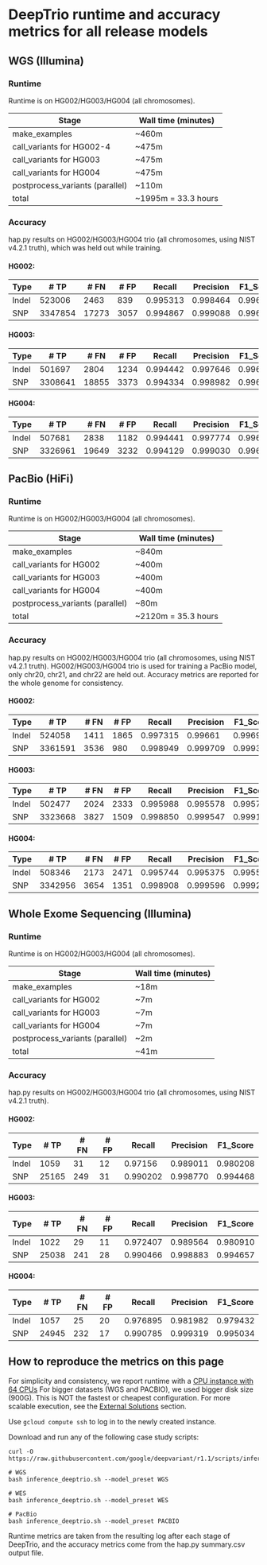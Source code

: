 # DeepTrio runtime and accuracy metrics for all release models

## WGS (Illumina)

### Runtime

Runtime is on HG002/HG003/HG004 (all chromosomes).

Stage                            | Wall time (minutes)
-------------------------------- | -----------------
make_examples                    | ~460m
call_variants for HG002-4        | ~475m
call_variants for HG003          | ~475m
call_variants for HG004          | ~475m
postprocess_variants (parallel)  | ~110m
total                            | ~1995m = 33.3 hours

### Accuracy

hap.py results on HG002/HG003/HG004 trio (all chromosomes, using NIST v4.2.1
truth), which was held out while training.

#### HG002:

Type  | # TP    | # FN  | # FP | Recall   | Precision | F1_Score
----- | ------- | ----- | ---- | -------- | --------- | --------
Indel | 523006  | 2463  | 839  | 0.995313 | 0.998464  | 0.996886
SNP   | 3347854 | 17273 | 3057 | 0.994867 | 0.999088  | 0.996973

#### HG003:

Type  | # TP    | # FN  | # FP | Recall   | Precision | F1_Score
----- | ------- | ----- | ---- | -------- | --------- | --------
Indel | 501697  | 2804  | 1234 | 0.994442 | 0.997646  | 0.996041
SNP   | 3308641 | 18855 | 3373 | 0.994334 | 0.998982  | 0.996652

#### HG004:

Type  | # TP    | # FN  | # FP | Recall   | Precision | F1_Score
----- | ------- | ----- | ---- | -------- | --------- | --------
Indel | 507681  | 2838  | 1182 | 0.994441 | 0.997774  | 0.996104
SNP   | 3326961 | 19649 | 3232 | 0.994129 | 0.999030  | 0.996573

## PacBio (HiFi)

### Runtime

Runtime is on HG002/HG003/HG004 (all chromosomes).

Stage                            | Wall time (minutes)
-------------------------------- | -------------------
make_examples                    | ~840m
call_variants for HG002          | ~400m
call_variants for HG003          | ~400m
call_variants for HG004          | ~400m
postprocess_variants (parallel)  | ~80m
total                            | ~2120m = 35.3 hours

### Accuracy

hap.py results on HG002/HG003/HG004 trio (all chromosomes, using NIST v4.2.1
truth). HG002/HG003/HG004 trio is used for training a PacBio model, only chr20,
chr21, and chr22 are held out. Accuracy metrics are reported for the whole
genome for consistency.

#### HG002:

Type  | # TP    | # FN | # FP | Recall   | Precision | F1_Score
----- | ------- | ---- | ---- | -------- | --------- | --------
Indel | 524058  | 1411 | 1865 | 0.997315 | 0.99661   | 0.996962
SNP   | 3361591 | 3536 | 980  | 0.998949 | 0.999709  | 0.999329

#### HG003:

Type  | # TP    | # FN | # FP | Recall   | Precision | F1_Score
----- | ------- | ---- | ---- | -------- | --------- | --------
Indel | 502477  | 2024 | 2333 | 0.995988 | 0.995578  | 0.995783
SNP   | 3323668 | 3827 | 1509 | 0.998850 | 0.999547  | 0.999198

#### HG004:

Type  | # TP    | # FN | # FP | Recall   | Precision | F1_Score
----- | ------- | ---- | ---- | -------- | --------- | --------
Indel | 508346  | 2173 | 2471 | 0.995744 | 0.995375  | 0.995559
SNP   | 3342956 | 3654 | 1351 | 0.998908 | 0.999596  | 0.999252

## Whole Exome Sequencing (Illumina)

### Runtime

Runtime is on HG002/HG003/HG004 (all chromosomes).

Stage                            | Wall time (minutes)
-------------------------------- | --------------
make_examples                    | ~18m
call_variants for HG002          | ~7m
call_variants for HG003          | ~7m
call_variants for HG004          | ~7m
postprocess_variants (parallel)  | ~2m
total                            | ~41m

### Accuracy

hap.py results on HG002/HG003/HG004 trio (all chromosomes, using NIST v4.2.1
truth).

#### HG002:

Type  | # TP  | # FN | # FP | Recall  | Precision | F1_Score
----- | ----- | ---- | ---- | ------- | --------- | --------
Indel | 1059  | 31   | 12   | 0.97156 | 0.989011  | 0.980208
SNP   | 25165 | 249  | 31   | 0.990202| 0.998770  | 0.994468

#### HG003:

Type  | # TP  | # FN | # FP | Recall   | Precision | F1_Score
----- | ----- | ---- | ---- | -------- | --------- | --------
Indel | 1022  | 29   | 11   | 0.972407 | 0.989564  | 0.980910
SNP   | 25038 | 241  | 28   | 0.990466 | 0.998883  | 0.994657


#### HG004:

Type  | # TP  | # FN | # FP | Recall   | Precision | F1_Score
----- | ----- | ---- | ---- | -------- | --------- | --------
Indel | 1057  | 25   | 20   | 0.976895 | 0.981982  | 0.979432
SNP   | 24945 | 232  | 17   | 0.990785 | 0.999319  | 0.995034


## How to reproduce the metrics on this page

For simplicity and consistency, we report runtime with a
[CPU instance with 64 CPUs](deepvariant-details.md#command-for-a-cpu-only-machine-on-google-cloud-platform)
For bigger datasets (WGS and PACBIO), we used bigger disk size (900G).
This is NOT the fastest or cheapest configuration. For more scalable execution,
see the [External Solutions] section.

Use `gcloud compute ssh` to log in to the newly created instance.

Download and run any of the following case study scripts:

```
curl -O https://raw.githubusercontent.com/google/deepvariant/r1.1/scripts/inference_deeptrio.sh

# WGS
bash inference_deeptrio.sh --model_preset WGS

# WES
bash inference_deeptrio.sh --model_preset WES

# PacBio
bash inference_deeptrio.sh --model_preset PACBIO

```

Runtime metrics are taken from the resulting log after each stage of DeepTrio,
and the accuracy metrics come from the hap.py summary.csv output file.

[External Solutions]: https://github.com/google/deepvariant#external-solutions
[CPU instance with 64 CPUs]: deepvariant-details.md#command-for-a-cpu-only-machine-on-google-cloud-platform

